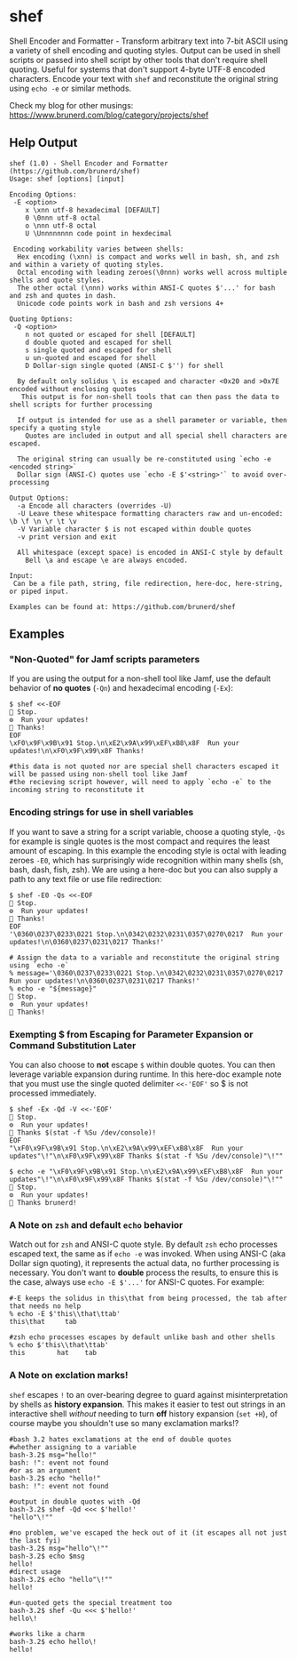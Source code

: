 # shef
Shell Encoder and Formatter - Transform arbitrary text into 7-bit ASCII using a variety of shell encoding and quoting styles. Output can be used in shell scripts or passed into shell script by other tools that don't require shell quoting. Useful for systems that don't support 4-byte UTF-8 encoded characters. Encode your text with `shef` and reconstitute the original string using `echo -e` or similar methods.

Check my blog for other musings: https://www.brunerd.com/blog/category/projects/shef

## Help Output
```
shef (1.0) - Shell Encoder and Formatter (https://github.com/brunerd/shef)
Usage: shef [options] [input]

Encoding Options:
 -E <option>
    x \xnn utf-8 hexadecimal [DEFAULT]
    0 \0nnn utf-8 octal
    o \nnn utf-8 octal
    U \Unnnnnnnn code point in hexdecimal

 Encoding workability varies between shells:
  Hex encoding (\xnn) is compact and works well in bash, sh, and zsh and within a variety of quoting styles.
  Octal encoding with leading zeroes(\0nnn) works well across multiple shells and quote styles.
  The other octal (\nnn) works within ANSI-C quotes $'...' for bash and zsh and quotes in dash.
  Unicode code points work in bash and zsh versions 4+

Quoting Options:
 -Q <option> 
    n not quoted or escaped for shell [DEFAULT]
    d double quoted and escaped for shell
    s single quoted and escaped for shell
    u un-quoted and escaped for shell 
    D Dollar-sign single quoted (ANSI-C $'') for shell
    
  By default only solidus \ is escaped and character <0x20 and >0x7E encoded without enclosing quotes
   This output is for non-shell tools that can then pass the data to shell scripts for further processing

  If output is intended for use as a shell parameter or variable, then specify a quoting style
    Quotes are included in output and all special shell characters are escaped.

  The original string can usually be re-constituted using `echo -e <encoded string>`
  Dollar sign (ANSI-C) quotes use `echo -E $'<string>'` to avoid over-processing

Output Options:
  -a Encode all characters (overrides -U)
  -U Leave these whitespace formatting characters raw and un-encoded: \b \f \n \r \t \v
  -V Variable character $ is not escaped within double quotes
  -v print version and exit

  All whitespace (except space) is encoded in ANSI-C style by default
    Bell \a and escape \e are always encoded.

Input:
 Can be a file path, string, file redirection, here-doc, here-string, or piped input.
 
Examples can be found at: https://github.com/brunerd/shef
```

## Examples

### "Non-Quoted" for Jamf scripts parameters
If you are using the output for a non-shell tool like Jamf, use the default behavior of **no quotes** (`-Qn`) and hexadecimal encoding (`-Ex`):
```
$ shef <<-EOF                                                                                        
🛑 Stop.
⚙️  Run your updates!
🙏 Thanks!
EOF
\xF0\x9F\x9B\x91 Stop.\n\xE2\x9A\x99\xEF\xB8\x8F  Run your updates!\n\xF0\x9F\x99\x8F Thanks!

#this data is not quoted nor are special shell characters escaped it will be passed using non-shell tool like Jamf
#the recieving script however, will need to apply `echo -e` to the incoming string to reconstitute it
```

### Encoding strings for use in shell variables
If you want to save a string for a script variable, choose a quoting style, `-Qs` for example is single quotes is the most compact and requires the least amount of escaping. In this example the encoding style is octal with leading zeroes `-E0`, which has surprisingly wide recognition within many shells (sh, bash, dash, fish, zsh). We are using a here-doc but you can also supply a path to any text file or use file redirection:
```
$ shef -E0 -Qs <<-EOF                                                                                        
🛑 Stop.
⚙️  Run your updates!
🙏 Thanks!      
EOF
'\0360\0237\0233\0221 Stop.\n\0342\0232\0231\0357\0270\0217  Run your updates!\n\0360\0237\0231\0217 Thanks!'

# Assign the data to a variable and reconstitute the original string using `echo -e`
% message='\0360\0237\0233\0221 Stop.\n\0342\0232\0231\0357\0270\0217  Run your updates!\n\0360\0237\0231\0217 Thanks!'
% echo -e "${message}"
🛑 Stop.
⚙️  Run your updates!
🙏 Thanks!

```

### Exempting $ from Escaping for Parameter Expansion or Command Substitution Later
You can also choose to **not** escape `$` within double quotes. You can then leverage variable expansion during runtime. In this here-doc example note that you must use the single quoted delimiter `<<-'EOF'` so $ is not processed immediately.
```
$ shef -Ex -Qd -V <<-'EOF'                                                                                        
🛑 Stop.
⚙️  Run your updates!
🙏 Thanks $(stat -f %Su /dev/console)!
EOF
"\xF0\x9F\x9B\x91 Stop.\n\xE2\x9A\x99\xEF\xB8\x8F  Run your updates"\!"\n\xF0\x9F\x99\x8F Thanks $(stat -f %Su /dev/console)"\!""

$ echo -e "\xF0\x9F\x9B\x91 Stop.\n\xE2\x9A\x99\xEF\xB8\x8F  Run your updates"\!"\n\xF0\x9F\x99\x8F Thanks $(stat -f %Su /dev/console)"\!""
🛑 Stop.
⚙️  Run your updates!
🙏 Thanks brunerd!
```

### A Note on `zsh` and default `echo` behavior
Watch out for `zsh` and ANSI-C quote style. By default `zsh` echo processes escaped text, the same as if `echo -e` was invoked. When using ANSI-C (aka Dollar sign quoting), it represents the actual data, no further processing is necessary. You don't want to **double** process the results, to ensure this is the case, always use `echo -E $'...'` for ANSI-C quotes. For example:
```
#-E keeps the solidus in this\that from being processed, the tab after that needs no help
% echo -E $'this\\that\ttab'
this\that     tab

#zsh echo processes escapes by default unlike bash and other shells
% echo $'this\\that\ttab' 
this	    hat	   tab
```

### A Note on exclation marks!
`shef` escapes `!` to an over-bearing degree to guard against misinterpretation by shells as **history expansion**. This makes it easier to test out strings in an interactive shell _without_ needing to turn **off** history expansion (`set +H`), of course maybe you shouldn't use so many exclamation marks!?

```
#bash 3.2 hates exclamations at the end of double quotes
#whether assigning to a variable
bash-3.2$ msg="hello!"
bash: !": event not found
#or as an argument 
bash-3.2$ echo "hello!"
bash: !": event not found

#output in double quotes with -Qd
bash-3.2$ shef -Qd <<< $'hello!'
"hello"\!""

#no problem, we've escaped the heck out of it (it escapes all not just the last fyi)
bash-3.2$ msg="hello"\!""
bash-3.2$ echo $msg
hello!
#direct usage
bash-3.2$ echo "hello"\!""
hello!

#un-quoted gets the special treatment too
bash-3.2$ shef -Qu <<< $'hello!'
hello\!

#works like a charm
bash-3.2$ echo hello\!
hello!
```



